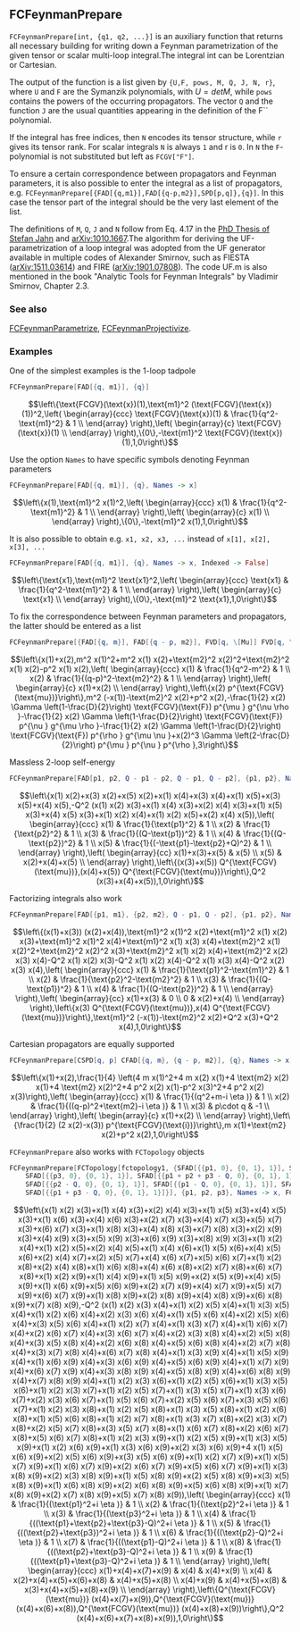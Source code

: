 ## FCFeynmanPrepare

`FCFeynmanPrepare[int, {q1, q2, ...}]` is an auxiliary function that returns all necessary building for writing down a Feynman parametrization of the given tensor or scalar multi-loop integral.The integral int can be Lorentzian or Cartesian.

The output of the function is a list given by `{U,F, pows, M, Q, J, N, r}`, where `U` and `F` are the Symanzik polynomials, with $U = det M$, while `pows` contains the powers of the occurring propagators. The vector `Q` and the function `J` are the usual quantities appearing in the definition of the F`` polynomial.

If the integral has free indices, then `N` encodes its tensor structure, while `r` gives its tensor rank. For scalar integrals `N` is always `1` and r is `0`. In `N` the `F`-polynomial is not substituted but left as `FCGV["F"]`.

To ensure a certain correspondence between propagators and Feynman parameters, it is also possible to enter the integral as a list of propagators, e.g. `FCFeynmanPrepare[{FAD[{q,m1}],FAD[{q-p,m2}],SPD[p,q]},{q}]`. In this case the tensor part of the integral should be the very last element of the list.

The definitions of `M`, `Q`, `J` and `N` follow from Eq. 4.17 in the [PhD Thesis of Stefan Jahn](http://mediatum.ub.tum.de/?id=1524691) and [arXiv:1010.1667](https://arxiv.org/abs/1010.1667).The algorithm for deriving the UF-parametrization of a loop integral was adopted from the UF generator available in multiple codes of Alexander Smirnov, such as FIESTA ([arXiv:1511.03614](https://arxiv.org/abs/1511.03614)) and FIRE ([arXiv:1901.07808](https://arxiv.org/abs/1901.07808)). The code UF.m is also mentioned in the book "Analytic Tools for Feynman Integrals" by Vladimir Smirnov, Chapter 2.3.

### See also

[FCFeynmanParametrize](FCFeynmanParametrize), [FCFeynmanProjectivize](FCFeynmanProjectivize).

### Examples

One of the simplest examples is the 1-loop tadpole

```mathematica
FCFeynmanPrepare[FAD[{q, m1}], {q}]
```

$$\left\{\text{FCGV}(\text{x})(1),\text{m1}^2 (\text{FCGV}(\text{x})(1))^2,\left(
\begin{array}{ccc}
 \text{FCGV}(\text{x})(1) & \frac{1}{q^2-\text{m1}^2} & 1 \\
\end{array}
\right),\left(
\begin{array}{c}
 \text{FCGV}(\text{x})(1) \\
\end{array}
\right),\{0\},-\text{m1}^2 \text{FCGV}(\text{x})(1),1,0\right\}$$

Use the option `Names` to have specific symbols denoting Feynman parameters

```mathematica
FCFeynmanPrepare[FAD[{q, m1}], {q}, Names -> x]
```

$$\left\{x(1),\text{m1}^2 x(1)^2,\left(
\begin{array}{ccc}
 x(1) & \frac{1}{q^2-\text{m1}^2} & 1 \\
\end{array}
\right),\left(
\begin{array}{c}
 x(1) \\
\end{array}
\right),\{0\},-\text{m1}^2 x(1),1,0\right\}$$

It is also possible to obtain e.g. `x1, x2, x3, ...` instead of `x[1], x[2], x[3], ...`

```mathematica
FCFeynmanPrepare[FAD[{q, m1}], {q}, Names -> x, Indexed -> False]
```

$$\left\{\text{x1},\text{m1}^2 \text{x1}^2,\left(
\begin{array}{ccc}
 \text{x1} & \frac{1}{q^2-\text{m1}^2} & 1 \\
\end{array}
\right),\left(
\begin{array}{c}
 \text{x1} \\
\end{array}
\right),\{0\},-\text{m1}^2 \text{x1},1,0\right\}$$

To fix the correspondence between Feynman parameters and propagators, the latter should be entered as a list

```mathematica
FCFeynmanPrepare[{FAD[{q, m}], FAD[{q - p, m2}], FVD[q, \[Mu]] FVD[q, \[Nu]] FVD[q, \[Rho]]}, {q}, Names -> x]
```

$$\left\{x(1)+x(2),m^2 x(1)^2+m^2 x(1) x(2)+\text{m2}^2 x(2)^2+\text{m2}^2 x(1) x(2)-p^2 x(1) x(2),\left(
\begin{array}{ccc}
 x(1) & \frac{1}{q^2-m^2} & 1 \\
 x(2) & \frac{1}{(q-p)^2-\text{m2}^2} & 1 \\
\end{array}
\right),\left(
\begin{array}{c}
 x(1)+x(2) \\
\end{array}
\right),\left\{x(2) p^{\text{FCGV}(\text{mu})}\right\},m^2 (-x(1))-\text{m2}^2 x(2)+p^2 x(2),-\frac{1}{2} x(2) \Gamma \left(1-\frac{D}{2}\right) \text{FCGV}(\text{F}) p^{\mu } g^{\nu \rho }-\frac{1}{2} x(2) \Gamma \left(1-\frac{D}{2}\right) \text{FCGV}(\text{F}) p^{\nu } g^{\mu \rho }-\frac{1}{2} x(2) \Gamma \left(1-\frac{D}{2}\right) \text{FCGV}(\text{F}) p^{\rho } g^{\mu \nu }+x(2)^3 \Gamma \left(2-\frac{D}{2}\right) p^{\mu } p^{\nu } p^{\rho },3\right\}$$

Massless 2-loop self-energy

```mathematica
FCFeynmanPrepare[FAD[p1, p2, Q - p1 - p2, Q - p1, Q - p2], {p1, p2}, Names -> x]
```

$$\left\{x(1) x(2)+x(3) x(2)+x(5) x(2)+x(1) x(4)+x(3) x(4)+x(1) x(5)+x(3) x(5)+x(4) x(5),-Q^2 (x(1) x(2) x(3)+x(1) x(4) x(3)+x(2) x(4) x(3)+x(1) x(5) x(3)+x(4) x(5) x(3)+x(1) x(2) x(4)+x(1) x(2) x(5)+x(2) x(4) x(5)),\left(
\begin{array}{ccc}
 x(1) & \frac{1}{\text{p1}^2} & 1 \\
 x(2) & \frac{1}{\text{p2}^2} & 1 \\
 x(3) & \frac{1}{(Q-\text{p1})^2} & 1 \\
 x(4) & \frac{1}{(Q-\text{p2})^2} & 1 \\
 x(5) & \frac{1}{(-\text{p1}-\text{p2}+Q)^2} & 1 \\
\end{array}
\right),\left(
\begin{array}{cc}
 x(1)+x(3)+x(5) & x(5) \\
 x(5) & x(2)+x(4)+x(5) \\
\end{array}
\right),\left\{(x(3)+x(5)) Q^{\text{FCGV}(\text{mu})},(x(4)+x(5)) Q^{\text{FCGV}(\text{mu})}\right\},Q^2 (x(3)+x(4)+x(5)),1,0\right\}$$

Factorizing integrals  also work

```mathematica
FCFeynmanPrepare[FAD[{p1, m1}, {p2, m2}, Q - p1, Q - p2], {p1, p2}, Names -> x]
```

$$\left\{(x(1)+x(3)) (x(2)+x(4)),\text{m1}^2 x(1)^2 x(2)+\text{m1}^2 x(1) x(2) x(3)+\text{m1}^2 x(1)^2 x(4)+\text{m1}^2 x(1) x(3) x(4)+\text{m2}^2 x(1) x(2)^2+\text{m2}^2 x(2)^2 x(3)+\text{m2}^2 x(1) x(2) x(4)+\text{m2}^2 x(2) x(3) x(4)-Q^2 x(1) x(2) x(3)-Q^2 x(1) x(2) x(4)-Q^2 x(1) x(3) x(4)-Q^2 x(2) x(3) x(4),\left(
\begin{array}{ccc}
 x(1) & \frac{1}{\text{p1}^2-\text{m1}^2} & 1 \\
 x(2) & \frac{1}{\text{p2}^2-\text{m2}^2} & 1 \\
 x(3) & \frac{1}{(Q-\text{p1})^2} & 1 \\
 x(4) & \frac{1}{(Q-\text{p2})^2} & 1 \\
\end{array}
\right),\left(
\begin{array}{cc}
 x(1)+x(3) & 0 \\
 0 & x(2)+x(4) \\
\end{array}
\right),\left\{x(3) Q^{\text{FCGV}(\text{mu})},x(4) Q^{\text{FCGV}(\text{mu})}\right\},\text{m1}^2 (-x(1))-\text{m2}^2 x(2)+Q^2 x(3)+Q^2 x(4),1,0\right\}$$

Cartesian propagators are equally supported

```mathematica
FCFeynmanPrepare[CSPD[q, p] CFAD[{q, m}, {q - p, m2}], {q}, Names -> x]
```

$$\left\{x(1)+x(2),\frac{1}{4} \left(4 m x(1)^2+4 m x(2) x(1)+4 \text{m2} x(2) x(1)+4 \text{m2} x(2)^2+4 p^2 x(2) x(1)-p^2 x(3)^2+4 p^2 x(2) x(3)\right),\left(
\begin{array}{ccc}
 x(1) & \frac{1}{(q^2+m-i \eta )} & 1 \\
 x(2) & \frac{1}{((q-p)^2+\text{m2}-i \eta )} & 1 \\
 x(3) & p\cdot q & -1 \\
\end{array}
\right),\left(
\begin{array}{c}
 x(1)+x(2) \\
\end{array}
\right),\left\{\frac{1}{2} (2 x(2)-x(3)) p^{\text{FCGV}(\text{i})}\right\},m x(1)+\text{m2} x(2)+p^2 x(2),1,0\right\}$$

`FCFeynmanPrepare` also works with `FCTopology` objects

```mathematica
FCFeynmanPrepare[FCTopology[fctopology1, {SFAD[{{p1, 0}, {0, 1}, 1}], SFAD[{{p2, 0}, {0, 1}, 1}], 
    SFAD[{{p3, 0}, {0, 1}, 1}], SFAD[{{p1 + p2 + p3 - Q, 0}, {0, 1}, 1}], SFAD[{{p2 + p3, 0}, {0, 1}, 1}], 
    SFAD[{{p2 - Q, 0}, {0, 1}, 1}], SFAD[{{p1 - Q, 0}, {0, 1}, 1}], SFAD[{{p2 + p3 - Q, 0}, {0, 1}, 1}], 
    SFAD[{{p1 + p3 - Q, 0}, {0, 1}, 1}]}], {p1, p2, p3}, Names -> x, FCE -> True]
```

$$\left\{x(1) x(2) x(3)+x(1) x(4) x(3)+x(2) x(4) x(3)+x(1) x(5) x(3)+x(4) x(5) x(3)+x(1) x(6) x(3)+x(4) x(6) x(3)+x(2) x(7) x(3)+x(4) x(7) x(3)+x(5) x(7) x(3)+x(6) x(7) x(3)+x(1) x(8) x(3)+x(4) x(8) x(3)+x(7) x(8) x(3)+x(2) x(9) x(3)+x(4) x(9) x(3)+x(5) x(9) x(3)+x(6) x(9) x(3)+x(8) x(9) x(3)+x(1) x(2) x(4)+x(1) x(2) x(5)+x(2) x(4) x(5)+x(1) x(4) x(6)+x(1) x(5) x(6)+x(4) x(5) x(6)+x(2) x(4) x(7)+x(2) x(5) x(7)+x(4) x(6) x(7)+x(5) x(6) x(7)+x(1) x(2) x(8)+x(2) x(4) x(8)+x(1) x(6) x(8)+x(4) x(6) x(8)+x(2) x(7) x(8)+x(6) x(7) x(8)+x(1) x(2) x(9)+x(1) x(4) x(9)+x(1) x(5) x(9)+x(2) x(5) x(9)+x(4) x(5) x(9)+x(1) x(6) x(9)+x(5) x(6) x(9)+x(2) x(7) x(9)+x(4) x(7) x(9)+x(5) x(7) x(9)+x(6) x(7) x(9)+x(1) x(8) x(9)+x(2) x(8) x(9)+x(4) x(8) x(9)+x(6) x(8) x(9)+x(7) x(8) x(9),-Q^2 (x(1) x(2) x(3) x(4)+x(1) x(2) x(5) x(4)+x(1) x(3) x(5) x(4)+x(1) x(2) x(6) x(4)+x(2) x(3) x(6) x(4)+x(1) x(5) x(6) x(4)+x(2) x(5) x(6) x(4)+x(3) x(5) x(6) x(4)+x(1) x(2) x(7) x(4)+x(1) x(3) x(7) x(4)+x(1) x(6) x(7) x(4)+x(2) x(6) x(7) x(4)+x(3) x(6) x(7) x(4)+x(2) x(3) x(8) x(4)+x(2) x(5) x(8) x(4)+x(3) x(5) x(8) x(4)+x(2) x(6) x(8) x(4)+x(5) x(6) x(8) x(4)+x(2) x(7) x(8) x(4)+x(3) x(7) x(8) x(4)+x(6) x(7) x(8) x(4)+x(1) x(3) x(9) x(4)+x(1) x(5) x(9) x(4)+x(1) x(6) x(9) x(4)+x(3) x(6) x(9) x(4)+x(5) x(6) x(9) x(4)+x(1) x(7) x(9) x(4)+x(6) x(7) x(9) x(4)+x(3) x(8) x(9) x(4)+x(5) x(8) x(9) x(4)+x(6) x(8) x(9) x(4)+x(7) x(8) x(9) x(4)+x(1) x(2) x(3) x(6)+x(1) x(2) x(5) x(6)+x(1) x(3) x(5) x(6)+x(1) x(2) x(3) x(7)+x(1) x(2) x(5) x(7)+x(1) x(3) x(5) x(7)+x(1) x(3) x(6) x(7)+x(2) x(3) x(6) x(7)+x(1) x(5) x(6) x(7)+x(2) x(5) x(6) x(7)+x(3) x(5) x(6) x(7)+x(1) x(2) x(3) x(8)+x(1) x(2) x(5) x(8)+x(1) x(3) x(5) x(8)+x(1) x(2) x(6) x(8)+x(1) x(5) x(6) x(8)+x(1) x(2) x(7) x(8)+x(1) x(3) x(7) x(8)+x(2) x(3) x(7) x(8)+x(2) x(5) x(7) x(8)+x(3) x(5) x(7) x(8)+x(1) x(6) x(7) x(8)+x(2) x(6) x(7) x(8)+x(5) x(6) x(7) x(8)+x(1) x(2) x(3) x(9)+x(1) x(2) x(5) x(9)+x(1) x(3) x(5) x(9)+x(1) x(2) x(6) x(9)+x(1) x(3) x(6) x(9)+x(2) x(3) x(6) x(9)+4 x(1) x(5) x(6) x(9)+x(2) x(5) x(6) x(9)+x(3) x(5) x(6) x(9)+x(1) x(2) x(7) x(9)+x(1) x(5) x(7) x(9)+x(1) x(6) x(7) x(9)+x(2) x(6) x(7) x(9)+x(5) x(6) x(7) x(9)+x(1) x(3) x(8) x(9)+x(2) x(3) x(8) x(9)+x(1) x(5) x(8) x(9)+x(2) x(5) x(8) x(9)+x(3) x(5) x(8) x(9)+x(1) x(6) x(8) x(9)+x(2) x(6) x(8) x(9)+x(5) x(6) x(8) x(9)+x(1) x(7) x(8) x(9)+x(2) x(7) x(8) x(9)+x(5) x(7) x(8) x(9)),\left(
\begin{array}{ccc}
 x(1) & \frac{1}{(\text{p1}^2+i \eta )} & 1 \\
 x(2) & \frac{1}{(\text{p2}^2+i \eta )} & 1 \\
 x(3) & \frac{1}{(\text{p3}^2+i \eta )} & 1 \\
 x(4) & \frac{1}{((\text{p1}+\text{p2}+\text{p3}-Q)^2+i \eta )} & 1 \\
 x(5) & \frac{1}{((\text{p2}+\text{p3})^2+i \eta )} & 1 \\
 x(6) & \frac{1}{((\text{p2}-Q)^2+i \eta )} & 1 \\
 x(7) & \frac{1}{((\text{p1}-Q)^2+i \eta )} & 1 \\
 x(8) & \frac{1}{((\text{p2}+\text{p3}-Q)^2+i \eta )} & 1 \\
 x(9) & \frac{1}{((\text{p1}+\text{p3}-Q)^2+i \eta )} & 1 \\
\end{array}
\right),\left(
\begin{array}{ccc}
 x(1)+x(4)+x(7)+x(9) & x(4) & x(4)+x(9) \\
 x(4) & x(2)+x(4)+x(5)+x(6)+x(8) & x(4)+x(5)+x(8) \\
 x(4)+x(9) & x(4)+x(5)+x(8) & x(3)+x(4)+x(5)+x(8)+x(9) \\
\end{array}
\right),\left\{Q^{\text{FCGV}(\text{mu})} (x(4)+x(7)+x(9)),Q^{\text{FCGV}(\text{mu})} (x(4)+x(6)+x(8)),Q^{\text{FCGV}(\text{mu})} (x(4)+x(8)+x(9))\right\},Q^2 (x(4)+x(6)+x(7)+x(8)+x(9)),1,0\right\}$$